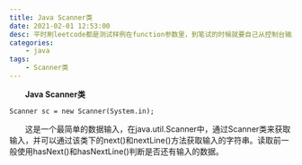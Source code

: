 ```yaml
---
title: Java Scanner类
date: 2021-02-01 12:53:00
desc: 平时刷leetcode都是测试样例在function参数里，到笔试的时候就要自己从控制台输入- -所以学习一下java的控制台输入
categories: 
	- java
tags: 
    - Scanner类
---
```


　　**Java Scanner类**
```
Scanner sc = new Scanner(System.in);
```
　　这是一个最简单的数据输入，在java.util.Scanner中，通过Scanner类来获取输入，并可以通过该类下的next()和nextLine()方法获取输入的字符串。读取前一般使用hasNext()和hasNextLine()判断是否还有输入的数据。